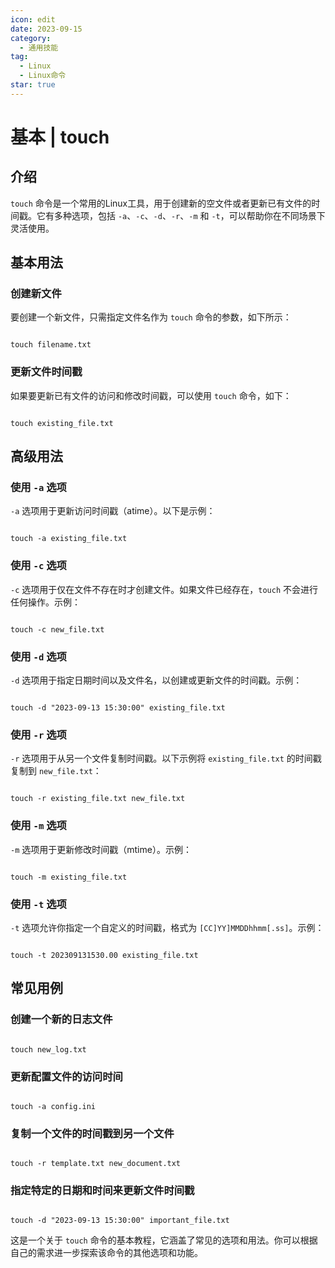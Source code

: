 ```yaml
---
icon: edit
date: 2023-09-15
category:
  - 通用技能
tag:
  - Linux
  - Linux命令
star: true
---
```


# 基本 | touch
## 介绍

`touch` 命令是一个常用的Linux工具，用于创建新的空文件或者更新已有文件的时间戳。它有多种选项，包括 `-a`、`-c`、`-d`、`-r`、`-m` 和 `-t`，可以帮助你在不同场景下灵活使用。

## 基本用法

### 创建新文件

要创建一个新文件，只需指定文件名作为 `touch` 命令的参数，如下所示：

```

touch filename.txt
```

### 更新文件时间戳

如果要更新已有文件的访问和修改时间戳，可以使用 `touch` 命令，如下：

```

touch existing_file.txt
```

## 高级用法

### 使用 `-a` 选项

`-a` 选项用于更新访问时间戳（atime）。以下是示例：

```

touch -a existing_file.txt
```

### 使用 `-c` 选项

`-c` 选项用于仅在文件不存在时才创建文件。如果文件已经存在，`touch` 不会进行任何操作。示例：

```

touch -c new_file.txt
```

### 使用 `-d` 选项

`-d` 选项用于指定日期时间以及文件名，以创建或更新文件的时间戳。示例：

```

touch -d "2023-09-13 15:30:00" existing_file.txt
```

### 使用 `-r` 选项

`-r` 选项用于从另一个文件复制时间戳。以下示例将 `existing_file.txt` 的时间戳复制到 `new_file.txt`：

```

touch -r existing_file.txt new_file.txt
```

### 使用 `-m` 选项

`-m` 选项用于更新修改时间戳（mtime）。示例：

```

touch -m existing_file.txt
```

### 使用 `-t` 选项

`-t` 选项允许你指定一个自定义的时间戳，格式为 `[CC]YY]MMDDhhmm[.ss]`。示例：

```

touch -t 202309131530.00 existing_file.txt
```

## 常见用例

### 创建一个新的日志文件

```

touch new_log.txt
```

### 更新配置文件的访问时间

```

touch -a config.ini
```

### 复制一个文件的时间戳到另一个文件

```

touch -r template.txt new_document.txt
```

### 指定特定的日期和时间来更新文件时间戳

```

touch -d "2023-09-13 15:30:00" important_file.txt
```

这是一个关于 `touch` 命令的基本教程，它涵盖了常见的选项和用法。你可以根据自己的需求进一步探索该命令的其他选项和功能。

